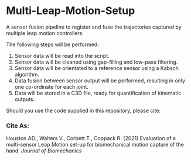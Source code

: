 # Multi-Leap-Motion-Setup
A sensor fusion pipeline to register and fuse the trajectories captured by multiple leap motion controllers.

The following steps will be performed: 

1) Sensor data will be read into the script. 
2) Sensor data will be cleaned using gap-filling and low-pass filtering. 
3) Sensor data will be orientated to a reference sensor using a Kabsch algorithm. 
4) Data fusion between sensor output will be performed, resulting in only one co-ordinate for each joint. 
5) Data will be stored in a C3D file, ready for quantification of kinematic outputs.

Should you use the code supplied in this repository, please cite:

### Cite As:
Houston AD., Walters V., Corbett T., Coppack R. (2021) Evaluation of a multi-sensor Leap Motion set-up for biomechanical motion capture of the hand. *Journal of Biomechanics*  

